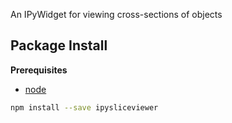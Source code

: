 An IPyWidget for viewing cross-sections of objects

Package Install
---------------

**Prerequisites**
- [node](http://nodejs.org/)

```bash
npm install --save ipysliceviewer
```
